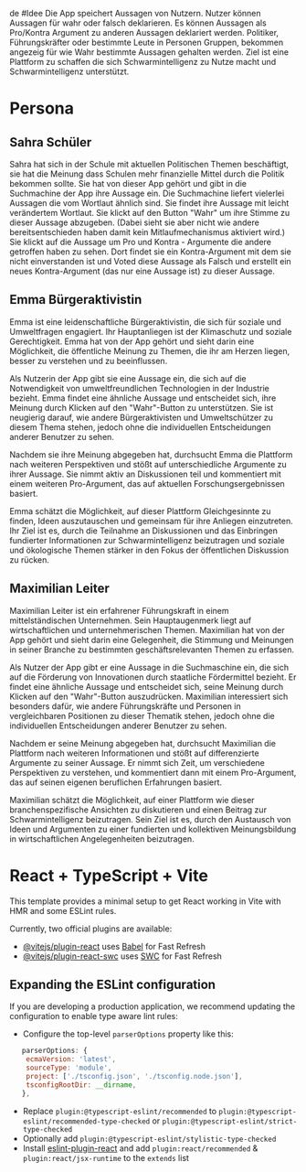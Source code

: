 de
#Idee
Die App speichert Aussagen von Nutzern. Nutzer können Aussagen für wahr oder falsch deklarieren. Es können Aussagen als Pro/Kontra Argument zu anderen Aussagen deklariert werden. 
Politiker, Führungskräfter oder bestimmte Leute in Personen Gruppen, bekommen angezeig für wie Wahr bestimmte Aussagen gehalten werden. Ziel ist eine Plattform zu schaffen die sich Schwarmintelligenz zu Nutze macht und Schwarmintelligenz unterstützt.


# Persona

## Sahra Schüler
Sahra hat sich in der Schule mit aktuellen Politischen Themen beschäftigt, sie hat die Meinung dass Schulen mehr finanzielle Mittel durch die Politik bekommen sollte. Sie hat von dieser App gehört und gibt in die Suchmachine der App ihre Aussage ein. Die Suchmachine liefert vielerlei Aussagen die vom Wortlaut ähnlich sind. Sie findet ihre Aussage mit leicht verändertem Wortlaut. Sie klickt auf den Button "Wahr" um ihre Stimme zu dieser Aussage abzugeben. (Dabei sieht sie aber nicht wie andere bereitsentschieden haben damit kein Mitlaufmechanismus aktiviert wird.) Sie klickt auf die Aussage um Pro und Kontra - Argumente die andere getroffen haben zu sehen. Dort findet sie ein Kontra-Argument mit dem sie nicht einverstanden ist und Voted diese Aussage als Falsch und erstellt ein neues Kontra-Argument (das nur eine Aussage ist) zu dieser Aussage. 


## Emma Bürgeraktivistin

Emma ist eine leidenschaftliche Bürgeraktivistin, die sich für soziale und Umweltfragen engagiert. Ihr Hauptanliegen ist der Klimaschutz und soziale Gerechtigkeit. Emma hat von der App gehört und sieht darin eine Möglichkeit, die öffentliche Meinung zu Themen, die ihr am Herzen liegen, besser zu verstehen und zu beeinflussen.

Als Nutzerin der App gibt sie eine Aussage ein, die sich auf die Notwendigkeit von umweltfreundlichen Technologien in der Industrie bezieht. Emma findet eine ähnliche Aussage und entscheidet sich, ihre Meinung durch Klicken auf den "Wahr"-Button zu unterstützen. Sie ist neugierig darauf, wie andere Bürgeraktivisten und Umweltschützer zu diesem Thema stehen, jedoch ohne die individuellen Entscheidungen anderer Benutzer zu sehen.

Nachdem sie ihre Meinung abgegeben hat, durchsucht Emma die Plattform nach weiteren Perspektiven und stößt auf unterschiedliche Argumente zu ihrer Aussage. Sie nimmt aktiv an Diskussionen teil und kommentiert mit einem weiteren Pro-Argument, das auf aktuellen Forschungsergebnissen basiert.

Emma schätzt die Möglichkeit, auf dieser Plattform Gleichgesinnte zu finden, Ideen auszutauschen und gemeinsam für ihre Anliegen einzutreten. Ihr Ziel ist es, durch die Teilnahme an Diskussionen und das Einbringen fundierter Informationen zur Schwarmintelligenz beizutragen und soziale und ökologische Themen stärker in den Fokus der öffentlichen Diskussion zu rücken.


## Maximilian Leiter

Maximilian Leiter ist ein erfahrener Führungskraft in einem mittelständischen Unternehmen. Sein Hauptaugenmerk liegt auf wirtschaftlichen und unternehmerischen Themen. Maximilian hat von der App gehört und sieht darin eine Gelegenheit, die Stimmung und Meinungen in seiner Branche zu bestimmten geschäftsrelevanten Themen zu erfassen.

Als Nutzer der App gibt er eine Aussage in die Suchmaschine ein, die sich auf die Förderung von Innovationen durch staatliche Fördermittel bezieht. Er findet eine ähnliche Aussage und entscheidet sich, seine Meinung durch Klicken auf den "Wahr"-Button auszudrücken. Maximilian interessiert sich besonders dafür, wie andere Führungskräfte und Personen in vergleichbaren Positionen zu dieser Thematik stehen, jedoch ohne die individuellen Entscheidungen anderer Benutzer zu sehen.

Nachdem er seine Meinung abgegeben hat, durchsucht Maximilian die Plattform nach weiteren Informationen und stößt auf differenzierte Argumente zu seiner Aussage. Er nimmt sich Zeit, um verschiedene Perspektiven zu verstehen, und kommentiert dann mit einem Pro-Argument, das auf seinen eigenen beruflichen Erfahrungen basiert.

Maximilian schätzt die Möglichkeit, auf einer Plattform wie dieser branchenspezifische Ansichten zu diskutieren und einen Beitrag zur Schwarmintelligenz beizutragen. Sein Ziel ist es, durch den Austausch von Ideen und Argumenten zu einer fundierten und kollektiven Meinungsbildung in wirtschaftlichen Angelegenheiten beizutragen.



# React + TypeScript + Vite

This template provides a minimal setup to get React working in Vite with HMR and some ESLint rules.

Currently, two official plugins are available:

- [@vitejs/plugin-react](https://github.com/vitejs/vite-plugin-react/blob/main/packages/plugin-react/README.md) uses [Babel](https://babeljs.io/) for Fast Refresh
- [@vitejs/plugin-react-swc](https://github.com/vitejs/vite-plugin-react-swc) uses [SWC](https://swc.rs/) for Fast Refresh

## Expanding the ESLint configuration

If you are developing a production application, we recommend updating the configuration to enable type aware lint rules:

- Configure the top-level `parserOptions` property like this:

```js
   parserOptions: {
    ecmaVersion: 'latest',
    sourceType: 'module',
    project: ['./tsconfig.json', './tsconfig.node.json'],
    tsconfigRootDir: __dirname,
   },
```

- Replace `plugin:@typescript-eslint/recommended` to `plugin:@typescript-eslint/recommended-type-checked` or `plugin:@typescript-eslint/strict-type-checked`
- Optionally add `plugin:@typescript-eslint/stylistic-type-checked`
- Install [eslint-plugin-react](https://github.com/jsx-eslint/eslint-plugin-react) and add `plugin:react/recommended` & `plugin:react/jsx-runtime` to the `extends` list
